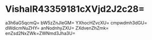 # VishalR43359181cXVjd2J2c28=
a3h6aG5qcmQ=
bW5zZnJleGM=
YXhocHZvcXU=
cmpwdmh3dGU=
dWdicmNuZHY=
anNodnhyZXU=
ZXdvenZhZmk=
enZsd2NxZWk=ZWNmd3Jha3U=
